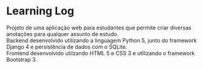 # Learning Log

Projeto de uma aplicação web para estudantes que permite criar diversas anotações para qualquer assunto de estudo.<br>
Backend desenvolvido utilizando a linguagem Python 5, junto do framework Django 4 e persistência de dados com o SQLite.<br>
Frontend desenvolvido utilzando HTML 5 e CSS 3 e utilizando o framework Bootstrap 3.<br>
